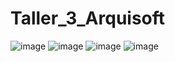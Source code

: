 # Taller_3_Arquisoft
![image](https://user-images.githubusercontent.com/53950971/131265000-483900ad-cbcf-44d6-891e-0457c68eafb8.png)
![image](https://user-images.githubusercontent.com/53950971/131265048-b71befaf-81d9-4743-b121-b2cc2ad513ad.png)
![image](https://user-images.githubusercontent.com/53950971/131265063-329bd2dc-6c65-4405-8623-dba81a9ac600.png)
![image](https://user-images.githubusercontent.com/53950971/131265085-1cca653d-bb38-4ec2-abe2-2a9505f0b2b2.png)


